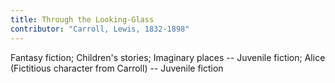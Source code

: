 ```yaml
---
title: Through the Looking-Glass
contributor: "Carroll, Lewis, 1832-1898"
---
```


Fantasy fiction; Children's stories; Imaginary places -- Juvenile fiction; Alice (Fictitious character from Carroll) -- Juvenile fiction
